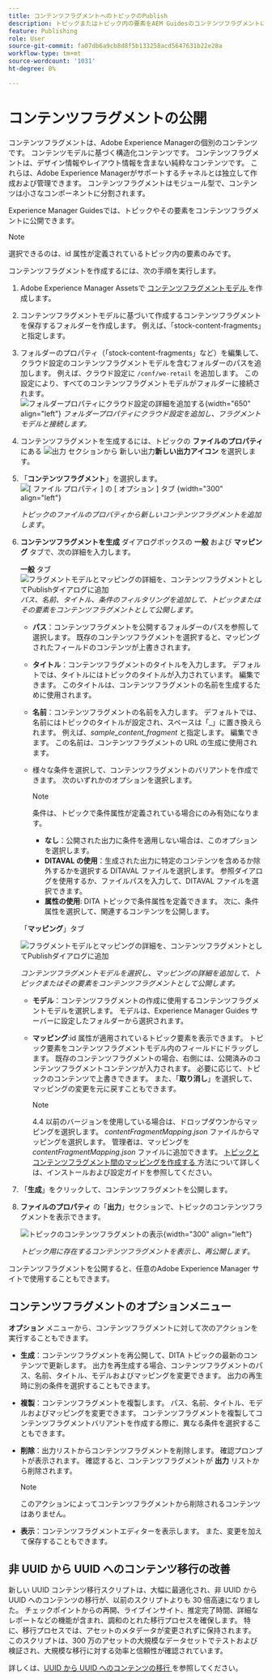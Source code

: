 ```yaml
---
title: コンテンツフラグメントへのトピックのPublish
description: トピックまたはトピック内の要素をAEM GuidesのコンテンツフラグメントにPublishします。  トピックのコンテンツフラグメントを表示して再公開する方法を説明します。
feature: Publishing
role: User
source-git-commit: fa07db6a9cb8d8f5b133258acd5647631b22e28a
workflow-type: tm+mt
source-wordcount: '1031'
ht-degree: 0%

---
```


# コンテンツフラグメントの公開

コンテンツフラグメントは、Adobe Experience Managerの個別のコンテンツです。 コンテンツモデルに基づく構造化コンテンツです。 コンテンツフラグメントは、デザイン情報やレイアウト情報を含まない純粋なコンテンツです。 これらは、Adobe Experience Managerがサポートするチャネルとは独立して作成および管理できます。 コンテンツフラグメントはモジュール型で、コンテンツは小さなコンポーネントに分割されます。

Experience Manager Guidesでは、トピックやその要素をコンテンツフラグメントに公開できます。

>[!NOTE]
>
>選択できるのは、id 属性が定義されているトピック内の要素のみです。


コンテンツフラグメントを作成するには、次の手順を実行します。

1. Adobe Experience Manager Assetsで [ コンテンツフラグメントモデル ](https://experienceleague.adobe.com/docs/experience-manager-65/assets/content-fragments/content-fragments-models.html?lang=ja) を作成します。
1. コンテンツフラグメントモデルに基づいて作成するコンテンツフラグメントを保存するフォルダーを作成します。 例えば、「stock-content-fragments」と指定します。
1. フォルダーのプロパティ（「stock-content-fragments」など）を編集して、クラウド設定のコンテンツフラグメントモデルを含むフォルダーのパスを追加します。
例えば、クラウド設定に `/conf/we-retail` を追加します。 この設定により、すべてのコンテンツフラグメントモデルがフォルダーに接続されます。\
   ![ フォルダープロパティにクラウド設定の詳細を追加する ](images/fragment-folder-cloud-configuration.png){width="650" align="left"}
   *フォルダープロパティにクラウド設定を追加し、フラグメントモデルと接続します。*

1. コンテンツフラグメントを生成するには、トピックの **ファイルのプロパティ** にある ![ 出力 **セクションから** 新しい出力 ](./images/Add_icon.svg)**新しい出力アイコン** を選択します。
1. 「**コンテンツフラグメント**」を選択します。\
   ![[ ファイル プロパティ ] の [ オプション ] タブ ](./images/file-properties-outputs-tab.png) {width="300" align="left"}

   *トピックのファイルのプロパティから新しいコンテンツフラグメントを追加します*。

1. **コンテンツフラグメントを生成** ダイアログボックスの **一般** および **マッピング** タブで、次の詳細を入力します。

   **一般** タブ
   ![ フラグメントモデルとマッピングの詳細を、コンテンツフラグメントとしてPublishダイアログに追加 ](images/generate-content-fragment.png)
   *パス、名前、タイトル、条件のフィルタリングを追加して、トピックまたはその要素をコンテンツフラグメントとして公開します*。


   * **パス**：コンテンツフラグメントを公開するフォルダーのパスを参照して選択します。 既存のコンテンツフラグメントを選択すると、マッピングされたフィールドのコンテンツが上書きされます。
   * **タイトル**：コンテンツフラグメントのタイトルを入力します。 デフォルトでは、タイトルにはトピックのタイトルが入力されています。 編集できます。 このタイトルは、コンテンツフラグメントの名前を生成するために使用されます。
   * **名前**：コンテンツフラグメントの名前を入力します。 デフォルトでは、名前にはトピックのタイトルが設定され、スペースは「_」に置き換えられます。 例えば、*sample_content_fragment* と指定します。 編集できます。  この名前は、コンテンツフラグメントの URL の生成に使用されます。

   * 様々な条件を選択して、コンテンツフラグメントのバリアントを作成できます。 次のいずれかのオプションを選択します。
     >[!NOTE]
     > 
     > 条件は、トピックで条件属性が定義されている場合にのみ有効になります。

      * **なし**：公開された出力に条件を適用しない場合は、このオプションを選択します。
      * **DITAVAL の使用**：生成された出力に特定のコンテンツを含めるか除外するかを選択する DITAVAL ファイルを選択します。 参照ダイアログを使用するか、ファイルパスを入力して、DITAVAL ファイルを選択できます。
      * **属性の使用**: DITA トピックで条件属性を定義できます。 次に、条件属性を選択して、関連するコンテンツを公開します。






   「**マッピング**」タブ

   ![ フラグメントモデルとマッピングの詳細を、コンテンツフラグメントとしてPublishダイアログに追加 ](images/content-fragment-mapping.png)

   *コンテンツフラグメントモデルを選択し、マッピングの詳細を追加して、トピックまたはその要素をコンテンツフラグメントとして公開します。*

   * **モデル**：コンテンツフラグメントの作成に使用するコンテンツフラグメントモデルを選択します。 モデルは、Experience Manager Guides サーバーに設定したフォルダーから選択されます。
   * **マッピング**:id 属性が適用されているトピック要素を表示できます。 トピック要素をコンテンツフラグメントモデル内のフィールドにドラッグします。
既存のコンテンツフラグメントの場合、右側には、公開済みのコンテンツフラグメントコンテンツが入力されます。 必要に応じて、トピックのコンテンツで上書きできます。 また、「**取り消し**」を選択して、マッピングの変更を元に戻すこともできます。


     >[!NOTE]
     >
     > 4.4 以前のバージョンを使用している場合は、ドロップダウンからマッピングを選択します。 *contentFragmentMapping.json* ファイルからマッピングを選択します。  管理者は、マッピングを *contentFragmentMapping.json* ファイルに追加できます。 [ トピックとコンテンツフラグメント間のマッピングを作成する ](../cs-install-guide/conf-content-fragment-mapping-cs.md) 方法について詳しくは、インストールおよび設定ガイドを参照してください。

1. 「**生成**」をクリックして、コンテンツフラグメントを公開します。

1. **ファイルのプロパティ** の「**出力**」セクションで、トピックのコンテンツフラグメントを表示できます。

   ![ トピックのコンテンツフラグメントの表示 ](images/outputs-options-menu.png){width="300" align="left"}

   *トピック用に存在するコンテンツフラグメントを表示し、再公開します*。


コンテンツフラグメントを公開すると、任意のAdobe Experience Manager サイトで使用することもできます。




## コンテンツフラグメントのオプションメニュー

**オプション** メニューから、コンテンツフラグメントに対して次のアクションを実行することもできます。

* **生成**：コンテンツフラグメントを再公開して、DITA トピックの最新のコンテンツで更新します。 出力を再生成する場合、コンテンツフラグメントのパス、名前、タイトル、モデルおよびマッピングを変更できます。 出力の再生時に別の条件を選択することもできます。

* **複製**：コンテンツフラグメントを複製します。 パス、名前、タイトル、モデルおよびマッピングを変更できます。 コンテンツフラグメントを複製してコンテンツフラグメントバリアントを作成する際に、異なる条件を選択することもできます。

* **削除**：出力リストからコンテンツフラグメントを削除します。 確認プロンプトが表示されます。 確認すると、コンテンツフラグメントが **出力** リストから削除されます。

  >[!NOTE]
  >
  > このアクションによってコンテンツフラグメントから削除されるコンテンツはありません。

* **表示**：コンテンツフラグメントエディターを表示します。 また、変更を加えて保存することもできます。

## 非 UUID から UUID へのコンテンツ移行の改善

新しい UUID コンテンツ移行スクリプトは、大幅に最適化され、非 UUID から UUID へのコンテンツの移行が、以前のスクリプトよりも 30 倍高速になりました。 チェックポイントからの再開、ライブインサイト、推定完了時間、詳細なレポートなどの機能が含まれ、調和のとれた移行プロセスを確保します。 特に、移行プロセスでは、アセットのメタデータが変更されずに保持されます。 このスクリプトは、300 万のアセットの大規模なデータセットでテストおよび検証され、大規模な移行に対する効率と信頼性が確認されています。

詳しくは、[UUID から UUID へのコンテンツの移行 ](../install-guide/migrate-non-uuid-uuid.md) を参照してください。